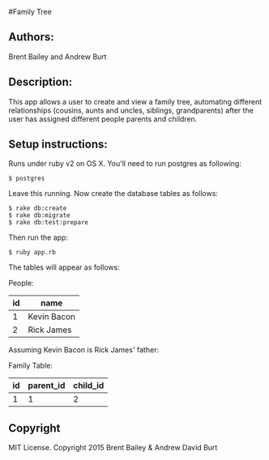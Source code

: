 #Family Tree
<h2>Authors:</h2>
Brent Bailey and Andrew Burt

<h2>Description:</h2>
This app allows a user to create and view a family tree, automating different relationships (cousins, aunts and uncles, siblings, grandparents) after the user has assigned different people parents and children.

<h2>Setup instructions:</h2>
  Runs under ruby v2 on OS X. You'll need to run postgres as following:

    $ postgres

  Leave this running. Now create the database tables as follows:

    $ rake db:create
    $ rake db:migrate
    $ rake db:test:prepare

  Then run the app:

    $ ruby app.rb

The tables will appear as follows:

People:

id  | name
------------- | -------------
1  | Kevin Bacon
2  | Rick James

Assuming Kevin Bacon is Rick James' father:


Family Table:

id  | parent_id | child_id
--- | ------- | -----------
1  | 1 | 2


<h2>Copyright</h2>
 MIT License. Copyright 2015 Brent Bailey & Andrew David Burt
